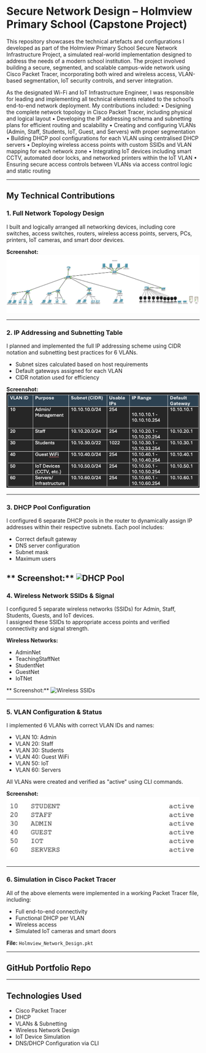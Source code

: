 # Secure Network Design – Holmview Primary School (Capstone Project)

This repository showcases the technical artefacts and configurations I developed as part of the Holmview Primary School Secure Network Infrastructure Project, a simulated real-world implementation designed to address the needs of a modern school institution. The project involved building a secure, segmented, and scalable campus-wide network using Cisco Packet Tracer, incorporating both wired and wireless access, VLAN-based segmentation, IoT security controls, and server integration.

As the designated Wi-Fi and IoT Infrastructure Engineer, I was responsible for leading and implementing all technical elements related to the school’s end-to-end network deployment.
My contributions included:
	•	Designing the complete network topology in Cisco Packet Tracer, including physical and logical layout
	•	Developing the IP addressing schema and subnetting plans for efficient routing and scalability
	•	Creating and configuring VLANs (Admin, Staff, Students, IoT, Guest, and Servers) with proper segmentation
	•	Building DHCP pool configurations for each VLAN using centralised DHCP servers
	•	Deploying wireless access points with custom SSIDs and VLAN mapping for each network zone
	•	Integrating IoT devices including smart CCTV, automated door locks, and networked printers within the IoT VLAN
	•	Ensuring secure access controls between VLANs via access control logic and static routing

---

## My Technical Contributions

### 1.  Full Network Topology Design  
I built and logically arranged all networking devices, including core switches, access switches, routers, wireless access points, servers, PCs, printers, IoT cameras, and smart door devices.

**Screenshot:** ![Network Topology](01_NetworkTopologyOverview.png)


---

### 2. IP Addressing and Subnetting Table  
I planned and implemented the full IP addressing scheme using CIDR notation and subnetting best practices for 6 VLANs.

- Subnet sizes calculated based on host requirements  
- Default gateways assigned for each VLAN  
- CIDR notation used for efficiency  

**Screenshot:** ![IP Table](02_IPAddressingTable.png)

---

### 3. DHCP Pool Configuration  
I configured 6 separate DHCP pools in the router to dynamically assign IP addresses within their respective subnets. Each pool includes:

- Correct default gateway  
- DNS server configuration  
- Subnet mask  
- Maximum users  

** Screenshot:** ![DHCP Pool](03_DHCP_Pool_Configuration.png)
---

### 4. Wireless Network SSIDs & Signal  
I configured 5 separate wireless networks (SSIDs) for Admin, Staff, Students, Guests, and IoT devices.  
I assigned these SSIDs to appropriate access points and verified connectivity and signal strength.

**Wireless Networks:**
- AdminNet
- TeachingStaffNet
- StudentNet
- GuestNet
- IoTNet

** Screenshot:** ![Wireless SSIDs](04_Wireless_Networks_Signal.png)

---

### 5. VLAN Configuration & Status  
I implemented 6 VLANs with correct VLAN IDs and names:
- VLAN 10: Admin  
- VLAN 20: Staff  
- VLAN 30: Students  
- VLAN 40: Guest WiFi  
- VLAN 50: IoT  
- VLAN 60: Servers

All VLANs were created and verified as "active" using CLI commands.

**Screenshot:** ![VLAN Status](05_VLAN_Status_List.png)

---

### 6. Simulation in Cisco Packet Tracer  
All of the above elements were implemented in a working Packet Tracer file, including:
- Full end-to-end connectivity  
- Functional DHCP per VLAN  
- Wireless access  
- Simulated IoT cameras and smart doors  

**File:** `Holmview_Network_Design.pkt`

---

##  GitHub Portfolio Repo

---

## Technologies Used
- Cisco Packet Tracer
- DHCP
- VLANs & Subnetting
- Wireless Network Design
- IoT Device Simulation
- DNS/DHCP Configuration via CLI
